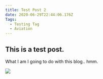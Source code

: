 ```yaml
---
title: Test Post 2
date: 2020-06-29T22:44:06.176Z
Tags:
  - Testing Tag
  - Aviation
---
```

## This is a test post.

What I am I going to do with this blog.. hmm.



![](screenshot_2020-06-18-agema-office-environment-grafana.png)